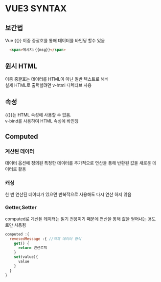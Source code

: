 # VUE3 SYNTAX

## 보간법
Vue {{}} 이중 중괄호를 통해 데이터를 바인딩 할수 있음
```html
  <span>메시지:{{msg}}</span>
```
## 원시 HTML
이중 중괄호는 데이터를 HTML이 아닌 일반 텍스트로 해석  
실제 HTML로 출력할려면 v-html 디렉티브 사용

## 속성
{{}}는 HTML 속성에 사용할 수 없음.  
v-bind를 사용하여 HTML 속성에 바인딩

## Computed
### 계산된 데이터 
데이터 옵션에 정의된 특정한 데이터를 추가적으로 연산을 통해 반환된 값을 새로운 데이터로 활용
### 캐싱
한 번 연산된 데이터가 있으면 반복적으로 사용해도 다시 연산 하지 않음
### Getter,Setter
computed로 계산된 데이터는 읽기 전용이기 때문에 연산을 통해
값을 얻어내는 용도로만 사용됨
```js
computed :{
  revesedMessage :{ //객체 데이터 형식
    get() {
      return 연산로직
    }
    set(value){
      value
    }
  }
}
```